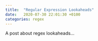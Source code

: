 ```yaml
---
title:  "Regular Expression Lookaheads"
date:   2020-07-30 22:01:30 +0100
categories: regex
---
```

A post about regex lookaheads...

